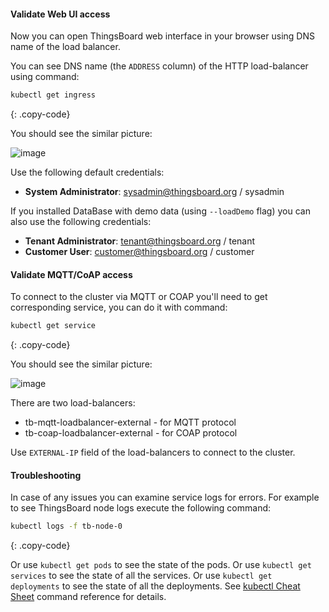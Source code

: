 #### Validate Web UI access

Now you can open ThingsBoard web interface in your browser using DNS name of the load balancer.

You can see DNS name (the `ADDRESS` column) of the HTTP load-balancer using command:

```bash
kubectl get ingress
```
{: .copy-code}

You should see the similar picture:

![image](https://img.thingsboard.io/install/cloud/aws-application-loadbalancers.png)

Use the following default credentials:

- **System Administrator**: sysadmin@thingsboard.org / sysadmin

If you installed DataBase with demo data (using `--loadDemo` flag) you can also use the following credentials:

- **Tenant Administrator**: tenant@thingsboard.org / tenant
- **Customer User**: customer@thingsboard.org / customer

#### Validate MQTT/CoAP access

To connect to the cluster via MQTT or COAP you'll need to get corresponding service, you can do it with command:

```bash
kubectl get service
```
{: .copy-code}

You should see the similar picture:

![image](https://img.thingsboard.io/install/cloud/aws-network-loadbalancers.png)


There are two load-balancers:
- tb-mqtt-loadbalancer-external - for MQTT protocol
- tb-coap-loadbalancer-external - for COAP protocol

Use `EXTERNAL-IP` field of the load-balancers to connect to the cluster.

#### Troubleshooting

In case of any issues you can examine service logs for errors.
For example to see ThingsBoard node logs execute the following command:

```bash
kubectl logs -f tb-node-0
```
{: .copy-code}

Or use `kubectl get pods` to see the state of the pods.
Or use `kubectl get services` to see the state of all the services.
Or use `kubectl get deployments` to see the state of all the deployments.
See [kubectl Cheat Sheet](https://kubernetes.io/docs/reference/kubectl/cheatsheet/) command reference for details.